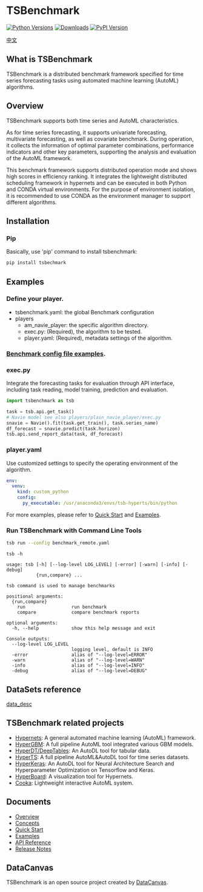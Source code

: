 # TSBenchmark
[![Python Versions](https://img.shields.io/pypi/pyversions/hypergbm.svg)](https://pypi.org/project/hypergbm)
[![Downloads](https://pepy.tech/badge/hypergbm)](https://pepy.tech/project/hypergbm)
[![PyPI Version](https://img.shields.io/pypi/v/hypergbm.svg)](https://pypi.org/project/hypergbm)

[中文](README_zh_CN.md)

## What is TSBenchmark
TSBenchmark is a distributed benchmark framework specified for time series forecasting tasks using automated machine learning (AutoML) algorithms.

## Overview
TSBenchmark supports both time series and AutoML characteristics.

As for time series forecasting, it supports univariate forecasting, multivariate forecasting, as well as covariate benchmark.
During operation, it collects the information of optimal parameter combinations, performance indicators and other key parameters, supporting the analysis and evaluation of the AutoML framework.

This benchmark framework supports distributed operation mode and shows high scores in efficiency ranking.
It integrates the lightweight distributed scheduling framework in hypernets and can be executed in both Python and CONDA virtual environments.
For the purpose of environment isolation, it is recommended to use CONDA as the environment manager to support different algorithms.

## Installation

### Pip

Basically, use 'pip' command to install tsbenchmark:
```bash
pip install tsbechmark
```

## Examples

### Define your player.
  - tsbenchmark.yaml:  the global Benchmark configuration
  - players 
    - am_navie_player: the specific algorithm directory.
    - exec.py: (Required), the algorithm to be tested.
    - player.yaml: (Required), metadata settings of the algorithm.

### [Benchmark config file examples](https://tsbenchmark-en-us.readthedocs.io/zh_CN/latest/benchmark_config.html).

### exec.py 

Integrate the forecasting tasks for evaluation through API interface, including task reading, model training, prediction and evaluation.

```python
import tsbenchmark as tsb

task = tsb.api.get_task()
# Navie model see also players/plain_navie_player/exec.py
snavie = Navie().fit(task.get_train(), task.series_name)
df_forecast = snavie.predict(task.horizon)
tsb.api.send_report_data(task, df_forecast)
```

### player.yaml 

Use customized settings to specify the operating environment of the algorithm.
```yaml
env:
  venv:
    kind: custom_python
    config:
      py_executable: /usr/anaconda3/envs/tsb-hyperts/bin/python
```

For more examples, please refer to [Quick Start](https://tsbenchmark.readthedocs.io/en/latest/quickstart.html) and [Examples](https://tsbenchmark.readthedocs.io/en/latest/examples.html).

### Run TSBenchmark with Command Line Tools
```bash
tsb run --config benchmark_remote.yaml
```

```
tsb -h

usage: tsb [-h] [--log-level LOG_LEVEL] [-error] [-warn] [-info] [-debug]
           {run,compare} ...

tsb command is used to manage benchmarks

positional arguments:
  {run,compare}
    run                 run benchmark
    compare             compare benchmark reports

optional arguments:
  -h, --help            show this help message and exit

Console outputs:
  --log-level LOG_LEVEL
                        logging level, default is INFO
  -error                alias of "--log-level=ERROR"
  -warn                 alias of "--log-level=WARN"
  -info                 alias of "--log-level=INFO"
  -debug                alias of "--log-level=DEBUG"          
```

## DataSets reference
[data_desc](https://tsbenchmark.s3.amazonaws.com/datas/dataset_desc.csv)

## TSBenchmark related projects
* [Hypernets](https://github.com/DataCanvasIO/Hypernets): A general automated machine learning (AutoML) framework.
* [HyperGBM](https://github.com/DataCanvasIO/HyperGBM): A full pipeline AutoML tool integrated various GBM models.
* [HyperDT/DeepTables](https://github.com/DataCanvasIO/DeepTables): An AutoDL tool for tabular data.
* [HyperTS](https://github.com/DataCanvasIO/HyperTS): A full pipeline AutoML&AutoDL tool for time series datasets.
* [HyperKeras](https://github.com/DataCanvasIO/HyperKeras): An AutoDL tool for Neural Architecture Search and Hyperparameter Optimization on Tensorflow and Keras.
* [HyperBoard](https://github.com/DataCanvasIO/HyperBoard): A visualization tool for Hypernets.
* [Cooka](https://github.com/DataCanvasIO/Cooka): Lightweight interactive AutoML system.

## Documents

* [Overview](https://tsbenchmark.readthedocs.io/en/latest/index.html)
* [Concepts](https://tsbenchmark.readthedocs.io/en/latest/concepts.html)
* [Quick Start](https://tsbenchmark.readthedocs.io/en/latest/quickstart.html)
* [Examples](https://tsbenchmark.readthedocs.io/en/latest/examples.html)
* [API Reference](https://tsbenchmark.readthedocs.io/en/latest/api_docs/modules.html)
* [Release Notes](https://tsbenchmark.readthedocs.io/en/latest/release_note.html)

## DataCanvas
TSBenchmark is an open source project created by [DataCanvas](https://www.datacanvas.com/). 
